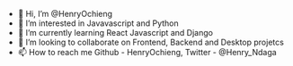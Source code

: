 - 👋 Hi, I’m @HenryOchieng
- 👀 I’m interested in Javavascript and Python
- 🌱 I’m currently learning React Javascript and Django
- 💞️ I’m looking to collaborate on Frontend, Backend and Desktop projetcs
- 📫 How to reach me Github - HenryOchieng, Twitter - @Henry_Ndaga

<!---
HenryOchieng/HenryOchieng is a ✨ special ✨ repository because its `README.md` (this file) appears on your GitHub profile.
You can click the Preview link to take a look at your changes.
--->
